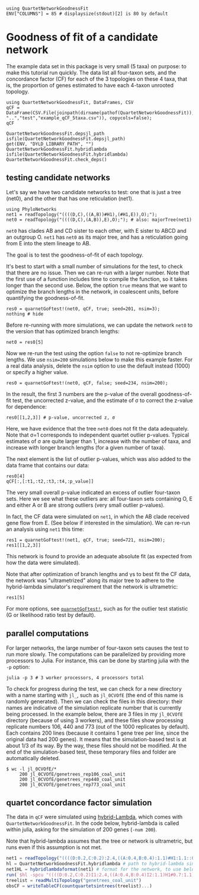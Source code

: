 ```@setup gof
using QuartetNetworkGoodnessFit
ENV["COLUMNS"] = 85 # displaysize(stdout)[2] is 80 by default
```

# Goodness of fit of a candidate network

The example data set in this package is very small (5 taxa)
on purpose: to make this tutorial run quickly.
The data list all four-taxon sets, and the concordance factor (CF)
for each of the 3 topologies on these 4 taxa, that is, the
proportion of genes estimated to have each 4-taxon unrooted topology.

```@repl gof
using QuartetNetworkGoodnessFit, DataFrames, CSV
qCF = DataFrame(CSV.File(joinpath(dirname(pathof(QuartetNetworkGoodnessFit)), "..","test","example_qCF_5taxa.csv")), copycols=false);
qCF
```

```@repl gof
QuartetNetworkGoodnessFit.depsjl_path
isfile(QuartetNetworkGoodnessFit.depsjl_path)
get(ENV, "DYLD_LIBRARY_PATH", "")
QuartetNetworkGoodnessFit.hybridlambda
isfile(QuartetNetworkGoodnessFit.hybridlambda)
QuartetNetworkGoodnessFit.check_deps()
```

## testing candidate networks

Let's say we have two candidate networks to test:
one that is just a tree (net0),
and the other that has one reticulation (net1).

```@repl gof
using PhyloNetworks
net1 = readTopology("((((D,C),((A,B))#H1),(#H1,E)),O);");
net0 = readTopology("((((D,C),(A,B)),E),O);"); # also: majorTree(net1)
```

`net0` has clades AB and CD sister to each other,
with E sister to ABCD and an outgroup O.
`net1` has `net0` as its major tree, and has a reticulation
going from E into the stem lineage to AB.

The goal is to test the goodness-of-fit of each topology.

It's best to start with a small number of simulations for the test,
to check that there are no issue. Then we can re-run with a larger number.
Note that the first use of a function includes time to compile the function,
so it takes longer than the second use.
Below, the option `true` means that we want to optimize the branch
lengths in the network, in coalescent units, before quantifying the
goodness-of-fit.

```@repl gof
res0 = quarnetGoFtest!(net0, qCF, true; seed=201, nsim=3);
nothing # hide
```

Before re-running with more simulations, we can update the network `net0`
to the version that has optimized branch lengths:

```@repl gof
net0 = res0[5]
```
Now we re-run the test using the option `false` to not re-optimize
branch lengths. We use `nsim=200` simulations below to make
this example faster. For a real data analysis, delete the `nsim` option
to use the default instead (1000) or specify a higher value.

```@repl gof
res0 = quarnetGoFtest!(net0, qCF, false; seed=234, nsim=200);
```

In the result, the first 3 numbers are the p-value of the overall
goodness-of-fit test, the uncorrected z-value, and the
estimate of σ to correct the z-value for dependence:

```@repl gof
res0[[1,2,3]] # p-value, uncorrected z, σ
```

Here, we have evidence that the tree `net0` does not fit the data adequately.
Note that σ=1 corresponds to independent quartet outlier p-values.
Typical estimates of σ are quite larger than 1, increase
with the number of taxa, and increase with longer branch lengths
(for a given number of taxa).

The next element is the list of outlier p-values, which was also added
to the data frame that contains our data:

```@repl gof
res0[4]
qCF[:,[:t1,:t2,:t3,:t4,:p_value]]
```

The very small overall p-value indicated an excess of outlier four-taxon sets.
Here we see what these outliers are: all four-taxon sets containing
O, E and either A or B are strong outliers (very small outlier p-values).

In fact, the CF data were simulated on `net1`, in which the
AB clade received gene flow from E.
(See below if interested in the simulation).
We can re-run an analysis using `net1` this time:

```@repl gof
res1 = quarnetGoFtest!(net1, qCF, true; seed=721, nsim=200);
res1[[1,2,3]]
```

This network is found to provide an adequate absolute fit
(as expected from how the data were simulated).

Note that after optimization of branch lengths and γs
to best fit the CF data, the network was "ultrametrized" along
its major tree to adhere to the hybrid-lambda simulator's requirement
that the network is ultrametric:

```@repl gof
res1[5]
```


For more options, see [`quarnetGoFtest!`](@ref), such as for
the outlier test statistic (G or likelihood ratio test by default).

## parallel computations

For larger networks, the large number of four-taxon sets causes
the test to run more slowly. The computations can be parallelized
by providing more processors to Julia. For instance,
this can be done by starting julia with the `-p` option:

```shell
julia -p 3 # 3 worker processors, 4 processors total
```

To check for progress during the test, we can
check for a new directory with a name starting with `jl_`,
such as `jl_0CVOfE` (the end of this name is randomly generated).
Then we can check the files in this directory: their names are indicative of
the simulation replicate number that is currently being processed.
In the example below, there are 3 files in my `jl_0CVOfE` directory
(because of using 3 workers), and these files show processing
replicate numbers 106, 440 and 773 (out of the 1000 replicates by default).
Each contains 200 lines (because it contains 1 gene tree
per line, since the original data had 200 genes).
It means that the simulation-based test is at about 1/3 of its way.
By the way, these files should not be modified. At the end of the
simulation-based test, these temporary files and folder are automatically
deleted.

```shell
$ wc -l jl_0CVOfE/*
     200 jl_0CVOfE/genetrees_rep106_coal_unit
     200 jl_0CVOfE/genetrees_rep440_coal_unit
     200 jl_0CVOfE/genetrees_rep773_coal_unit
```

## quartet concordance factor simulation

The data in `qCF` were simulated using
[hybrid-Lambda](https://github.com/hybridLambda/hybrid-Lambda),
which comes with `QuartetNetworkGoodnessFit`.
In the code below, hybrid-lambda is called within julia,
asking for the simulation of 200 genes (`-num 200`).

Note that hybrid-lambda assumes that the tree or network
is ultrametric, but runs even if this assumption is not met.

```julia
net1 = readTopology("((((D:0.2,C:0.2):2.4,((A:0.4,B:0.4):1.1)#H1:1.1::0.7):2.0,(#H1:0.0::0.3,E:1.5):3.1):1.0,O:5.6);");
hl = QuartetNetworkGoodnessFit.hybridlambda # path to hybrid-lambda simulator, on local machine
net1HL = hybridlambdaformat(net1) # format for the network, to use below by hybrid-lambda
run(`$hl -spcu "((((D:0.2,C:0.2)I1:2.4,((A:0.4,B:0.4)I2:1.1)H1#0.7:1.1)I3:2.0,(H1#0.7:0.0,E:1.5)I4:3.1)I5:1.0,O:5.6)I6;" -num 200 -seed 123 -o "genetrees"`)
treelist = readMultiTopology("genetrees_coal_unit")
obsCF = writeTableCF(countquartetsintrees(treelist)...)
```
